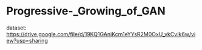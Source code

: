 # Progressive-_Growing_of_GAN
dataset: https://drive.google.com/file/d/19KQ1GAnjKcm1eYYsR2M0OxU_vkCvIk6w/view?usp=sharing
